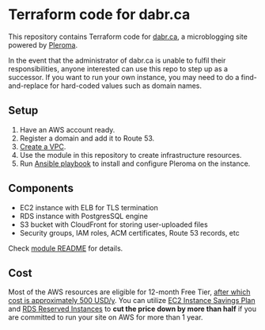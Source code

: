 # Terraform code for dabr.ca

This repository contains Terraform code for [dabr.ca](https://dabr.ca/), a microblogging site powered by [Pleroma](https://pleroma.social/).

In the event that the administrator of dabr.ca is unable to fulfil their responsibilities, anyone interested can use this repo to step up as a successor. If you want to run your own instance, you may need to do a find-and-replace for hard-coded values such as domain names.

## Setup

1. Have an AWS account ready.
2. Register a domain and add it to Route 53.
3. [Create a VPC](https://registry.terraform.io/modules/terraform-aws-modules/vpc/aws/latest).
4. Use the module in this repository to create infrastructure resources.
5. Run [Ansible playbook](https://github.com/dabr-ca/config) to install and configure Pleroma on the instance.

## Components

* EC2 instance with ELB for TLS termination
* RDS instance with PostgresSQL engine
* S3 bucket with CloudFront for storing user-uploaded files
* Security groups, IAM roles, ACM certificates, Route 53 records, etc

Check [module README](./modules/pleroma/README.md) for details.

## Cost

Most of the AWS resources are eligible for 12-month Free Tier, [after which cost is approximately 500 USD/y](https://calculator.aws/#/estimate?id=45a11934bdf6900573ad46263707edfc2ad4d44c). You can utilize [EC2 Instance Savings Plan](https://aws.amazon.com/savingsplans/compute-pricing/) and [RDS Reserved Instances](https://docs.aws.amazon.com/AmazonRDS/latest/UserGuide/USER_WorkingWithReservedDBInstances.html) to **cut the price down by more than half** if you are committed to run your site on AWS for more than 1 year.
